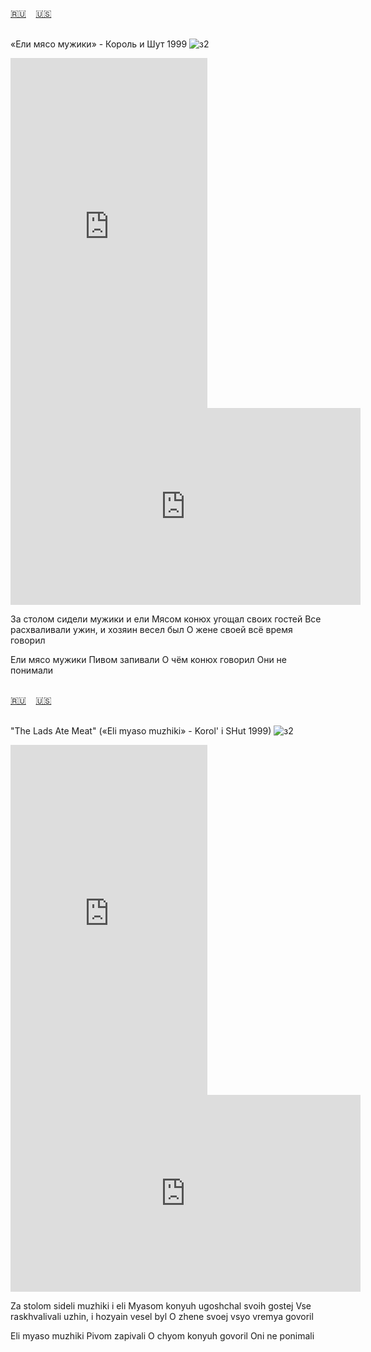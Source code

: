 <span id="ru"><a href='#ru'>🇷🇺</a> &nbsp;&nbsp;&nbsp;<a href='#en'>🇺🇸</a> &nbsp;&nbsp;&nbsp;</span><br><br>

«Ели мясо мужики» - Король и Шут 1999
![з2](https://github.com/user-attachments/assets/cd37a933-d41d-448c-9bd8-5b30a6260fcb)


<iframe width="315" height="560" src="https://www.youtube.com/embed/oJ6gMNnuq48" frameborder="0" allow="accelerometer; autoplay; clipboard-write; encrypted-media; gyroscope; picture-in-picture; web-share"allowfullscreen></iframe>
<iframe width="560" height="315" src="https://www.youtube.com/embed/K77W1KLLbak" frameborder="0" allow="accelerometer; autoplay; clipboard-write; encrypted-media; gyroscope; picture-in-picture; web-share"allowfullscreen></iframe>

За столом сидели мужики и ели
Мясом конюх угощал своих гостей
Все расхваливали ужин, и хозяин весел был
О жене своей всё время говорил

Ели мясо мужики
Пивом запивали
О чём конюх говорил
Они не понимали<br><br>

<span id="en"><a href='#ru'>🇷🇺</a> &nbsp;&nbsp;&nbsp;<a href='#en'>🇺🇸</a> &nbsp;&nbsp;&nbsp;</span><br><br>

"The Lads Ate Meat" («Eli myaso muzhiki» - Korol' i SHut 1999)
![з2](https://github.com/user-attachments/assets/cd37a933-d41d-448c-9bd8-5b30a6260fcb)

<iframe width="315" height="560" src="https://www.youtube.com/embed/QfD_Zccbt5w" frameborder="0" allow="accelerometer; autoplay; clipboard-write; encrypted-media; gyroscope; picture-in-picture; web-share"allowfullscreen></iframe>
<iframe width="560" height="315" src="https://www.youtube.com/embed/U0Q4V2NwZ5c" frameborder="0" allow="accelerometer; autoplay; clipboard-write; encrypted-media; gyroscope; picture-in-picture; web-share"allowfullscreen></iframe>

Za stolom sideli muzhiki i eli
Myasom konyuh ugoshchal svoih gostej
Vse raskhvalivali uzhin, i hozyain vesel byl
O zhene svoej vsyo vremya govoril

Eli myaso muzhiki
Pivom zapivali
O chyom konyuh govoril
Oni ne ponimali<br><br>

